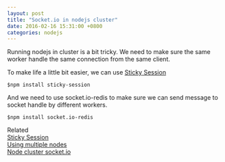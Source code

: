 ```yaml
---
layout: post
title: "Socket.io in nodejs cluster"
date: 2016-02-16 15:31:00 +0800  
categories: nodejs
---
```


Running nodejs in cluster is a bit tricky. We need to make sure the same
worker handle the same connection from the same client.  

To make life a little bit easier, we can use [Sticky Session](https://github.com/indutny/sticky-session)

    $npm install sticky-session 

And we need to use socket.io-redis to make sure we can send message 
to socket handle by different workers.

    $npm install socket.io-redis


Related  
[Sticky Session](https://github.com/indutny/sticky-session)  
[Using multiple nodes](http://socket.io/docs/using-multiple-nodes)  
[Node cluster socket.io](https://github.com/elad/node-cluster-socket.io)




